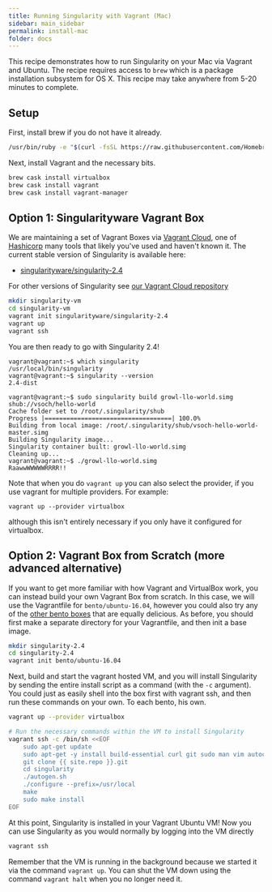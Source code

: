 ```yaml
---
title: Running Singularity with Vagrant (Mac)
sidebar: main_sidebar
permalink: install-mac
folder: docs
---
```


This recipe demonstrates how to run Singularity on your Mac via Vagrant and Ubuntu. The recipe requires access to `brew` which is a package installation subsystem for OS X. This recipe may take anywhere from 5-20 minutes to complete.

## Setup

First, install brew if you do not have it already.

```bash
/usr/bin/ruby -e "$(curl -fsSL https://raw.githubusercontent.com/Homebrew/install/master/install)"
```

Next, install Vagrant and the necessary bits.

```bash
brew cask install virtualbox
brew cask install vagrant
brew cask install vagrant-manager
```

## Option 1: Singularityware Vagrant Box

We are maintaining a set of Vagrant Boxes via <a href="https://www.vagrantup.com" target="_blank">Vagrant Cloud</a>, one of <a href="https://www.hashicorp.com/#open-source-tools" target="_blank">Hashicorp</a> many tools that likely you've used and haven't known it. The current stable version of Singularity is available here:
 - [singularityware/singularity-2.4](https://app.vagrantup.com/singularityware/boxes/singularity-2.4/versions/2.4)
 
For other versions of Singularity see [our Vagrant Cloud repository](https://app.vagrantup.com/singularityware)

```bash
mkdir singularity-vm
cd singularity-vm
vagrant init singularityware/singularity-2.4
vagrant up
vagrant ssh
```

You are then ready to go with Singularity 2.4!

```
vagrant@vagrant:~$ which singularity
/usr/local/bin/singularity
vagrant@vagrant:~$ singularity --version
2.4-dist

vagrant@vagrant:~$ sudo singularity build growl-llo-world.simg shub://vsoch/hello-world
Cache folder set to /root/.singularity/shub
Progress |===================================| 100.0% 
Building from local image: /root/.singularity/shub/vsoch-hello-world-master.simg
Building Singularity image...
Singularity container built: growl-llo-world.simg
Cleaning up...
vagrant@vagrant:~$ ./growl-llo-world.simg
RaawwWWWWWRRRR!!

```

Note that when you do `vagrant up` you can also select the provider, if you use vagrant for multiple providers. For example:

```
vagrant up --provider virtualbox
```

although this isn't entirely necessary if you only have it configured for virtualbox.

## Option 2: Vagrant Box from Scratch (more advanced alternative)

If you want to get more familiar with how Vagrant and VirtualBox work, you can instead build your own Vagrant Box from scratch.  In this case, we will use the Vagrantfile for `bento/ubuntu-16.04`, however you could also try any of the <a href="https://atlas.hashicorp.com/bento" target="_blank">other bento boxes</a> that are equally delicious. As before, you should first make a separate directory for your Vagrantfile, and then init a base image.

```bash
mkdir singularity-2.4
cd singularity-2.4
vagrant init bento/ubuntu-16.04
```

Next, build and start the vagrant hosted VM, and you will install Singularity by sending the entire install script as a command (with the `-c` argument). You could just as easily shell into the box first with vagrant ssh, and then run these commands on your own. To each bento, his own.

```bash
vagrant up --provider virtualbox

# Run the necessary commands within the VM to install Singularity
vagrant ssh -c /bin/sh <<EOF
    sudo apt-get update
    sudo apt-get -y install build-essential curl git sudo man vim autoconf libtool
    git clone {{ site.repo }}.git
    cd singularity
    ./autogen.sh
    ./configure --prefix=/usr/local
    make
    sudo make install
EOF
```

At this point, Singularity is installed in your Vagrant Ubuntu VM! Now you can use Singularity as you would normally by logging into the VM directly

```bash
vagrant ssh
```

Remember that the VM is running in the background because we started it via the command `vagrant up`. You can shut the VM down using the command `vagrant halt` when you no longer need it.
